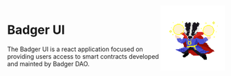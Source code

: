 <div> 
  <img align="right" src="docs/images/new_badger.png" height="150" width="150" />
</div>

# Badger UI

The Badger UI is a react application focused on providing users access to smart contracts developed and mainted by Badger DAO.

